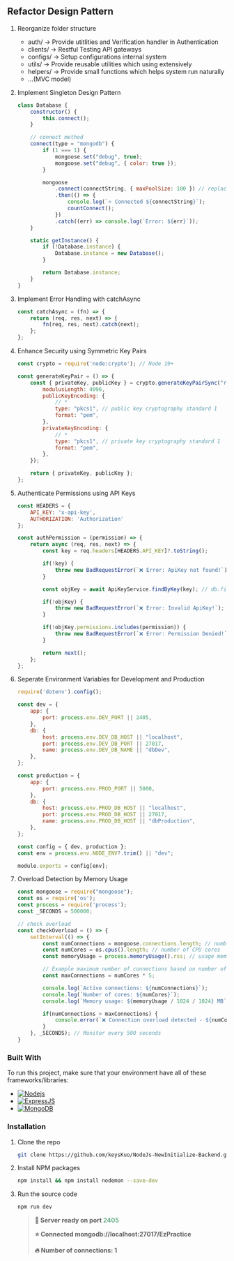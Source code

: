 ## Refactor Design Pattern

1.  Reorganize folder structure


    -   auth/       ->  Provide utitlities and Verification handler in Authentication
    -   clients/    ->  Restful Testing API gateways
    -   configs/    ->  Setup configurations internal system
    -   utils/      ->  Provide reusable utilities which using extensively
    -   helpers/    ->  Provide small functions which helps system run naturally
    -   ...(MVC model)


2.  Implement Singleton Design Pattern


    ```javascript
    class Database {
        constructor() {
            this.connect();
        }

        // connect method
        connect(type = "mongodb") {
            if (1 === 1) {
                mongoose.set("debug", true);
                mongoose.set("debug", { color: true });
            }

            mongoose
                .connect(connectString, { maxPoolSize: 100 }) // replace connectionString
                .then(() => {
                    console.log(`⭐ Connected ${connectString}`);
                    countConnect();
                })
                .catch((err) => console.log(`Error: ${err}`));
        }

        static getInstance() {
            if (!Database.instance) {
                Database.instance = new Database();
            }

            return Database.instance;
        }
    }
    ```


3.  Implement Error Handling with catchAsync


    ```javascript
    const catchAsync = (fn) => {
        return (req, res, next) => {
            fn(req, res, next).catch(next);
        };
    };
    ```

4.  Enhance Security using Symmetric Key Pairs


    ```javascript
    const crypto = require('node:crypto'); // Node 19+

    const generateKeyPair = () => {
        const { privateKey, publicKey } = crypto.generateKeyPairSync("rsa", {
            modulusLength: 4096,
            publicKeyEncoding: {
                // *
                type: "pkcs1", // public key cryptography standard 1
                format: "pem",
            },
            privateKeyEncoding: {
                // *
                type: "pkcs1", // private key cryptography standard 1
                format: "pem",
            },
        });

        return { privateKey, publicKey };
    };
    ```

5.  Authenticate Permissions using API Keys


    ```javascript
    const HEADERS = {
        API_KEY: 'x-api-key',
        AUTHORIZATION: 'Authorization'
    };

    const authPermission = (permission) => {
        return async (req, res, next) => {
            const key = req.headers[HEADERS.API_KEY]?.toString();

            if(!key) {
                throw new BadRequestError(`❌ Error: ApiKey not found!`);
            }

            const objKey = await ApiKeyService.findByKey(key); // db.findOne({key})

            if(!objKey) {
                throw new BadRequestError(`❌ Error: Invalid ApiKey!`);
            }

            if(!objKey.permissions.includes(permission)) {
                throw new BadRequestError(`❌ Error: Permission Denied!`);
            }

            return next();
        };
    };
    ```


6.  Seperate Environment Variables for Development and Production


    ```javascript
    require('dotenv').config();

    const dev = {
        app: {
            port: process.env.DEV_PORT || 2405,
        },
        db: {
            host: process.env.DEV_DB_HOST || "localhost",
            port: process.env.DEV_DB_PORT || 27017,
            name: process.env.DEV_DB_NAME || "dbDev",
        },
    };

    const production = {
        app: {
            port: process.env.PROD_PORT || 5000,
        },
        db: {
            host: process.env.PROD_DB_HOST || "localhost",
            port: process.env.PROD_DB_HOST || 27017,
            name: process.env.PROD_DB_HOST || "dbProduction",
        },
    };

    const config = { dev, production };
    const env = process.env.NODE_ENV?.trim() || "dev";

    module.exports = config[env];
    ```


7.  Overload Detection by Memory Usage


    ```javascript
    const mongoose = require("mongoose");
    const os = require('os');
    const process = require('process');
    const _SECONDS = 500000;

    // check overload
    const checkOverload = () => {
        setInterval(() => {
            const numConnections = mongoose.connections.length; // number of connections
            const numCores = os.cpus().length; // number of CPU cores
            const memoryUsage = process.memoryUsage().rss; // usage memory

            // Example maximum number of connections based on number of cores
            const maxConnections = numCores * 5;

            console.log(`Active connections: ${numConnections}`);
            console.log(`Number of cores: ${numCores}`);
            console.log(`Memory usage: ${memoryUsage / 1024 / 1024} MB`);

            if(numConnections > maxConnections) {
                console.error(`❌ Connection overload detected - ${numConnections} vs ${maxConnections}`);
            }
        }, _SECONDS); // Monitor every 500 seconds
    }
    ```


### Built With

To run this project, make sure that your environment have all of these frameworks/libraries:

-   [![Nodejs][Node.js]][Node-url]
-   [![ExpressJS][Express.js]][Express-url]
-   [![MongoDB][MongoDB]][MongoDB-url]

### Installation

1. Clone the repo
    ```sh
    git clone https://github.com/keysKuo/NodeJs-NewInitialize-Backend.git
    ```
2. Install NPM packages
    ```sh
    npm install && npm install nodemon --save-dev
    ```
3. Run the source code
    ```sh
    npm run dev
    ```

    > **🚀 Server ready on port <span style="color: #71B190">2405</span>**
    >
    > **⭐ Connected mongodb://localhost:27017/EzPractice**
    >
    > **🔥 Number of connections: 1**

[Node.js]: https://img.shields.io/badge/Node.js-43853D?style=for-the-badge&logo=node.js&logoColor=white
[Node-url]: https://nodejs.org/
[Express.js]: https://img.shields.io/badge/Express.js-404D59?style=for-the-badge
[Express-url]: https://expressjs.com/
[MongoDB]: https://img.shields.io/badge/MongoDB-4EA94B?style=for-the-badge&logo=mongodb&logoColor=white
[MongoDB-url]: https://www.mongodb.com/

